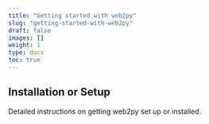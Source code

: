 ```yaml
---
title: "Getting started with web2py"
slug: "getting-started-with-web2py"
draft: false
images: []
weight: 1
type: docs
toc: true
---
```


## Installation or Setup
Detailed instructions on getting web2py set up or installed.

